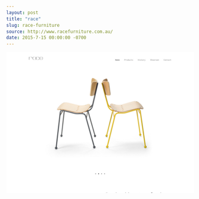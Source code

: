 ```yaml
---
layout: post
title: "race"
slug: race-furniture
source: http://www.racefurniture.com.au/
date: 2015-7-15 00:00:00 -0700
---
```


<img src="/screenshots/race-furniture.jpg">
